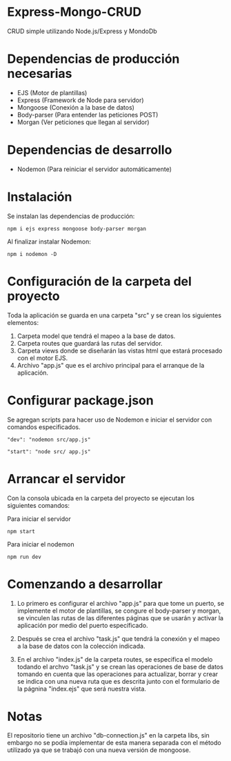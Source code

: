 # Express-Mongo-CRUD
CRUD simple utilizando Node.js/Express y MondoDb

# Dependencias de producción necesarias
- EJS                (Motor de plantillas)
- Express            (Framework de Node para servidor)
- Mongoose           (Conexión  a la base de datos)
- Body-parser        (Para entender las peticiones POST)
- Morgan             (Ver peticiones que llegan al servidor)

# Dependencias de desarrollo
- Nodemon           (Para reiniciar el servidor automáticamente)


# Instalación 
Se instalan las dependencias de producción:

`npm i ejs express mongoose body-parser morgan`

Al finalizar instalar Nodemon:

`npm i nodemon -D `

# Configuración de la carpeta del proyecto
Toda la aplicación se guarda en una carpeta "src" y se crean los siguientes elementos:

1. Carpeta model que tendrá el mapeo a la base de datos.
2. Carpeta routes que guardará las rutas del servidor.
3. Carpeta views donde se diseñarán las vistas html que estará procesado con el motor EJS.
4. Archivo "app.js" que es el archivo principal para el arranque de la aplicación.

# Configurar package.json
Se agregan scripts para hacer uso de Nodemon e iniciar el servidor con comandos especificados.


`"dev": "nodemon src/app.js"`

`"start": "node src/ app.js"`

# Arrancar el servidor
Con la consola ubicada en la carpeta del proyecto se ejecutan los siguientes comandos:

Para iniciar el servidor

`npm start`

Para iniciar el nodemon

`npm run dev`

# Comenzando a desarrollar
1. Lo primero es configurar el archivo "app.js" para que tome un puerto, se implemente el motor de plantillas, se congure el body-parser y morgan, se vinculen las rutas de las diferentes páginas que se usarán y activar la aplicación por medio del puerto específicado.

2. Después se crea el archivo "task.js" que tendrá la conexión y el mapeo a la base de datos con la colección indicada.

3. En el archivo "index.js" de la carpeta routes, se especifica el modelo todando el archvo "task.js" y se crean las operaciones de base de datos tomando en cuenta que las operaciones para actualizar, borrar y crear se indica con una nueva ruta que es descrita junto con el formulario de la págnina "index.ejs" que será nuestra vista.

# Notas
El repositorio tiene un archivo "db-connection.js" en la carpeta libs, sin embargo no se podía implementar de esta manera separada con el método utilizado ya que se trabajó con una nueva versión de mongoose.

